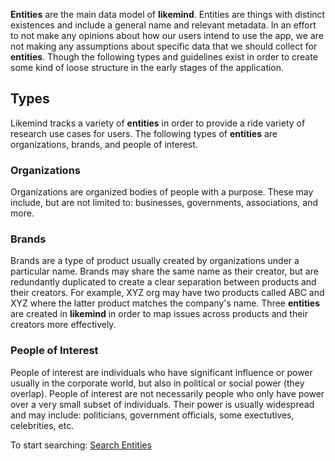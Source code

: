 **Entities** are the main data model of **likemind**. Entities are things with distinct existences and include a general name and relevant metadata. In an effort to not make any opinions about how our users intend to use the app, we are not making any assumptions about specific data that we should collect for **entities**. Though the following types and guidelines exist in order to create some kind of loose structure in the early stages of the application.

## Types

Likemind tracks a variety of **entities** in order to provide a ride variety of research use cases for users. The following types of **entities** are organizations, brands, and people of interest.

### Organizations

Organizations are organized bodies of people with a purpose. These may include, but are not limited to: businesses, governments, associations, and more.

### Brands

Brands are a type of product usually created by organizations under a particular name. Brands may share the same name as their creator, but are redundantly duplicated to create a clear separation between products and their creators. For example, XYZ org may have two products called ABC and XYZ where the latter product matches the company's name. Three **entities** are created in **likemind** in order to map issues across products and their creators more effectively.

### People of Interest

People of interest are individuals who have significant influence or power usually in the corporate world, but also in political or social power (they overlap). People of interest are not necessarily people who only have power over a very small subset of individuals. Their power is usually widespread and may include: politicians, government officials, some exectutives, celebrities, etc.

To start searching: [Search Entities](/entities/search)
